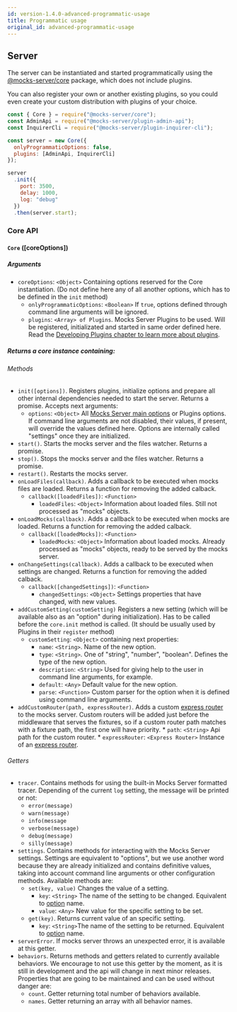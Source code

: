 ```yaml
---
id: version-1.4.0-advanced-programmatic-usage
title: Programmatic usage
original_id: advanced-programmatic-usage
---
```


## Server

The server can be instantiated and started programmatically using the [@mocks-server/core](https://www.npmjs.com/package/@mocks-server/core) package, which does not include plugins.

You can also register your own or another existing plugins, so you could even create your custom distribution with plugins of your choice.

```javascript
const { Core } = require("@mocks-server/core");
const AdminApi = require("@mocks-server/plugin-admin-api");
const InquirerCli = require("@mocks-server/plugin-inquirer-cli");

const server = new Core({
  onlyProgrammaticOptions: false,
  plugins: [AdminApi, InquirerCli]
});

server
  .init({
    port: 3500,
    delay: 1000,
    log: "debug"
  })
  .then(server.start);
```

### Core API

#### `Core` (\[coreOptions\])

##### Arguments

* `coreOptions`: `<Object>` Containing options reserved for the Core instantiation. (Do not define here any of all another options, which has to be defined in the `init` method)
	* `onlyProgrammaticOptions`: `<Boolean>` If `true`, options defined through command line arguments will be ignored.
	* `plugins`: `<Array> of Plugins`. Mocks Server Plugins to be used. Will be registered, initializated and started in same order defined here. Read the [Developing Plugins chapter to learn more about plugins](advanced-developing-plugins.md).

##### Returns a core instance containing:

###### Methods

* `init([options])`. Registers plugins, initialize options and prepare all other internal dependencies needed to start the server. Returns a promise. Accepts next arguments:
	* `options`: `<Object>` All [Mocks Server main options](configuration-options.md#main-options) or Plugins options. If command line arguments are not disabled, their values, if present, will override the values defined here. Options are internally called "settings" once they are initialized.
* `start()`. Starts the mocks server and the files watcher. Returns a promise.
* `stop()`. Stops the mocks server and the files watcher. Returns a promise.
* `restart()`. Restarts the mocks server.
* `onLoadFiles(callback)`. Adds a callback to be executed when mocks files are loaded. Returns a function for removing the added calback.
	* `callback([loadedFiles])`: `<Function>`
		* `loadedFiles`: `<Object>` Information about loaded files. Still not processed as "mocks" objects.
* `onLoadMocks(callback)`. Adds a callback to be executed when mocks are loaded. Returns a function for removing the added calback.
	* `callback([loadedMocks])`: `<Function>`
		* `loadedMocks`: `<Object>` Information about loaded mocks. Already processed as "mocks" objects, ready to be served by the mocks server.
* `onChangeSettings(callback)`. Adds a callback to be executed when settings are changed. Returns a function for removing the added calback.
	* `callback([changedSettings])`: `<Function>`
		* `changedSettings`: `<Object>` Settings properties that have changed, with new values.
* `addCustomSetting(customSetting)` Registers a new setting (which will be available also as an "option" during initialization). Has to be called before the `core.init` method is called. (It should be usually used by Plugins in their `register` method)
	* `customSetting`: `<Object>` containing next properties:
		* `name`: `<String>`. Name of the new option.
		* `type`: `<String>`. One of "string", "number", "boolean". Defines the type of the new option.
		* `description`: `<String>` Used for giving help to the user in command line arguments, for example.
		* `default`: `<Any>` Default value for the new option.
		* `parse`: `<Function>` Custom parser for the option when it is defined using command line arguments.
* `addCustomRouter(path, expressRouter)`. Adds a custom [express router](https://expressjs.com/es/guide/routing.html) to the mocks server. Custom routers will be added just before the middleware that serves the fixtures, so if a custom router path matches with a fixture path, the first one will have priority.
		* `path`: `<String>` Api path for the custom router.
		* `expressRouter`: `<Express Router>` Instance of an [express router](https://expressjs.com/es/guide/routing.html).

###### Getters

* `tracer`. Contains methods for using the built-in Mocks Server formatted tracer. Depending of the current `log` setting, the message will be printed or not:
	* `error(message)`
	* `warn(message)`
	* `info(message`
	* `verbose(message)`
	* `debug(message)`
	* `silly(message)`
* `settings`. Contains methods for interacting with the Mocks Server settings. Settings are equivalent to "options", but we use another word because they are already initialized and contains definitive values, taking into account command line arguments or other configuration methods. Available methods are:
	* `set(key, value)` Changes the value of a setting.
		* `key`: `<String>` The name of the setting to be changed. Equivalent to [option](configuration-options.md#main-options) name.
		* `value`: `<Any>` New value for the specific setting to be set.
	* `get(key)`. Returns current value of an specific setting.
		* `key`: `<String>`The name of the setting to be returned. Equivalent to [option](configuration-options.md#main-options) name.
* `serverError`. If mocks server throws an unexpected error, it is available at this getter.
* `behaviors`. Returns methods and getters related to currently available behaviors. We encourage to not use this getter by the moment, as it is still in development and the api will change in next minor releases. Properties that are going to be maintained and can be used without danger are:
	* `count`. Getter returning total number of behaviors available.
	* `names`. Getter returning an array with all behavior names.
